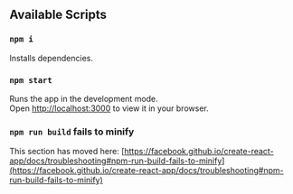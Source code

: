 ## Available Scripts

### `npm i`

Installs dependencies.

### `npm start`

Runs the app in the development mode.\
Open [http://localhost:3000](http://localhost:3000) to view it in your browser.


### `npm run build` fails to minify

This section has moved here: [https://facebook.github.io/create-react-app/docs/troubleshooting#npm-run-build-fails-to-minify](https://facebook.github.io/create-react-app/docs/troubleshooting#npm-run-build-fails-to-minify)
